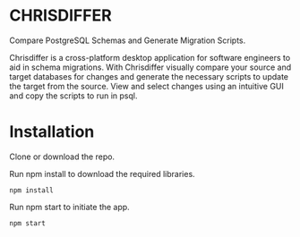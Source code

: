 # CHRISDIFFER
Compare PostgreSQL Schemas and Generate Migration Scripts.

Chrisdiffer is a cross-platform desktop application for software engineers to aid in schema migrations. With Chrisdiffer visually compare your source and target databases for changes and generate the necessary scripts to update the target from the source. View and select changes using an intuitive GUI and copy the scripts to run in psql.

# Installation
Clone or download the repo.

Run npm install to download the required libraries.

```
npm install
```

Run npm start to initiate the app.

```
npm start
```
